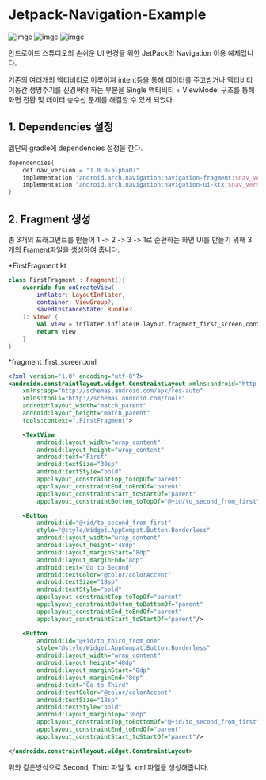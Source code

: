 # Jetpack-Navigation-Example

![imge](https://img.shields.io/badge/ProjectType-SingleStudy-green) ![imge](https://img.shields.io/badge/Language-Kotlin-yellow) ![imge](https://img.shields.io/badge/Tools-AndroidStudio-blue)

안드로이드 스튜디오의 손쉬운 UI 변경을 위한 JetPack의 Navigation 이용 예제입니다.

기존의 여러개의 액티비티로 이루어져 intent등을 통해 데이터를 주고받거나 액티비티 이동간 생명주기를 신경써야 하는 부분을 Single 액티비티 + ViewModel 구조를 통해 화면 전환 및 데이터 송수신 문제를 해결할 수 있게 되었다.

## 1. Dependencies 설정

앱단의 gradle에 dependencies 설정을 한다.

```kotlin
dependencies{
	def nav_version = "1.0.0-alpha07"
	implementation "android.arch.navigation:navigation-fragment:$nav_version"
    implementation "android.arch.navigation:navigation-ui-ktx:$nav_version"
}
```

## 2. Fragment 생성

총 3개의 프래그먼트를 만들어 1 -> 2 -> 3 -> 1로 순환하는 화면 UI를 만들기 위해 3개의 Frament파일을 생성하여 줍니다.

*FirstFragment.kt

```kotlin
class FirstFragment : Fragment(){
    override fun onCreateView(
        inflater: LayoutInflater,
        container: ViewGroup?,
        savedInstanceState: Bundle?
    ): View? {
        val view = inflater.inflate(R.layout.fragment_first_screen,container,false)
        return view
    }
}
```

*fragment_first_screen.xml

```xml
<?xml version="1.0" encoding="utf-8"?>
<androidx.constraintlayout.widget.ConstraintLayout xmlns:android="http://schemas.android.com/apk/res/android"
    xmlns:app="http://schemas.android.com/apk/res-auto"
    xmlns:tools="http://schemas.android.com/tools"
    android:layout_width="match_parent"
    android:layout_height="match_parent"
    tools:context=".FirstFragment">

    <TextView
        android:layout_width="wrap_content"
        android:layout_height="wrap_content"
        android:text="First"
        android:textSize="30sp"
        android:textStyle="bold"
        app:layout_constraintTop_toTopOf="parent"
        app:layout_constraintEnd_toEndOf="parent"
        app:layout_constraintStart_toStartOf="parent"
        app:layout_constraintBottom_toTopOf="@+id/to_second_from_first"/>

    <Button
        android:id="@+id/to_second_from_first"
        style="@style/Widget.AppCompat.Button.Borderless"
        android:layout_width="wrap_content"
        android:layout_height="48dp"
        android:layout_marginStart="8dp"
        android:layout_marginEnd="8dp"
        android:text="Go to Second"
        android:textColor="@color/colorAccent"
        android:textSize="18sp"
        android:textStyle="bold"
        app:layout_constraintTop_toTopOf="parent"
        app:layout_constraintBottom_toBottomOf="parent"
        app:layout_constraintEnd_toEndOf="parent"
        app:layout_constraintStart_toStartOf="parent"/>

    <Button
        android:id="@+id/to_third_from_one"
        style="@style/Widget.AppCompat.Button.Borderless"
        android:layout_width="wrap_content"
        android:layout_height="48dp"
        android:layout_marginStart="8dp"
        android:layout_marginEnd="8dp"
        android:text="Go to Third"
        android:textColor="@color/colorAccent"
        android:textSize="18sp"
        android:textStyle="bold"
        android:layout_marginTop="30dp"
        app:layout_constraintTop_toBottomOf="@+id/to_second_from_first"
        app:layout_constraintEnd_toEndOf="parent"
        app:layout_constraintStart_toStartOf="parent"/>

</androidx.constraintlayout.widget.ConstraintLayout>
```

위와 같은방식으로 Second, Third 파일 및 xml 파일을 생성해줍니다.